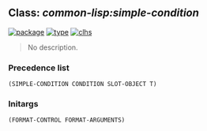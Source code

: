 ## Class: ***common-lisp:simple-condition***
[![package](https://img.shields.io/badge/Package-COMMON--LISP-5f9ea0.svg?style=social&colorA=999999)](../) [![type](https://img.shields.io/badge/Type-Class-5f9ea0.svg?style=social&colorA=999999)](../#class) [![clhs](https://img.shields.io/badge/CLHS-SIMPLE--CONDITION-5f9ea0.svg?style=social&colorA=999999)](http://www.lispworks.com/documentation/HyperSpec/Body/e_smp_cn.htm) 

> No description.

### Precedence list
```
(SIMPLE-CONDITION CONDITION SLOT-OBJECT T)
```
### Initargs
```
(FORMAT-CONTROL FORMAT-ARGUMENTS)
```
